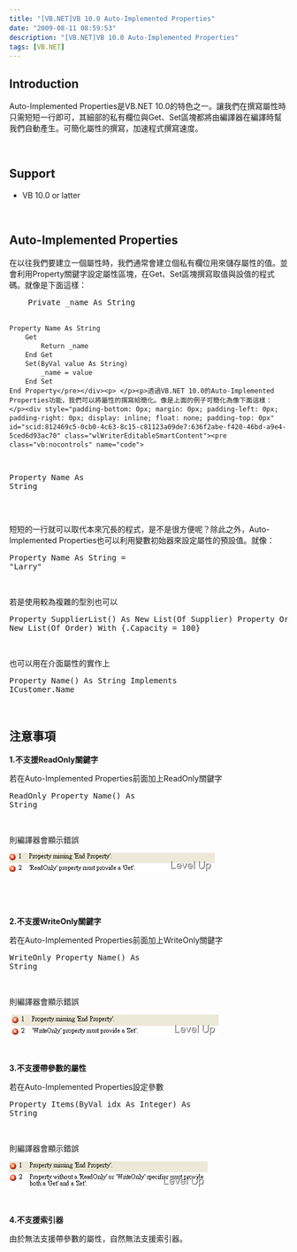```yaml
---
title: "[VB.NET]VB 10.0 Auto-Implemented Properties"
date: "2009-08-11 08:59:53"
description: "[VB.NET]VB 10.0 Auto-Implemented Properties"
tags: [VB.NET]
---
```


<h2>Introduction</h2><p>Auto-Implemented Properties是VB.NET 10.0的特色之一。讓我們在撰寫屬性時只需短短一行即可，其細部的私有欄位與Get、Set區塊都將由編譯器在編譯時幫我們自動產生。可簡化屬性的撰寫，加速程式撰寫速度。</p><p> </p><h2>Support</h2><ul><li>VB 10.0 or latter</li></ul><p> </p><h2>Auto-Implemented Properties</h2><p>在以往我們要建立一個屬性時，我們通常會建立個私有欄位用來儲存屬性的值。並會利用Property關鍵字設定屬性區塊，在Get、Set區塊撰寫取值與設值的程式碼。就像是下面這樣：</p><div style="padding-bottom: 0px; margin: 0px; padding-left: 0px; padding-right: 0px; display: inline; float: none; padding-top: 0px" id="scid:812469c5-0cb0-4c63-8c15-c81123a09de7:3ecbd329-1c1b-43e7-9a56-a186752d5a41" class="wlWriterEditableSmartContent"><pre class="vb:nocontrols" name="code">
    Private _name As String

    Property Name As String
        Get
            Return _name
        End Get
        Set(ByVal value As String)
            _name = value
        End Set
    End Property</pre></div><p> </p><p>透過VB.NET 10.0的Auto-Implemented Properties功能，我們可以將屬性的撰寫給簡化。像是上面的例子可簡化為像下面這樣：</p><div style="padding-bottom: 0px; margin: 0px; padding-left: 0px; padding-right: 0px; display: inline; float: none; padding-top: 0px" id="scid:812469c5-0cb0-4c63-8c15-c81123a09de7:636f2abe-f420-46bd-a9e4-5ced6d93ac70" class="wlWriterEditableSmartContent"><pre class="vb:nocontrols" name="code">
Property Name As String</pre></div><p> </p><p>短短的一行就可以取代本來冗長的程式，是不是很方便呢？除此之外，Auto-Implemented Properties也可以利用變數初始器來設定屬性的預設值。就像：</p><div style="padding-bottom: 0px; margin: 0px; padding-left: 0px; padding-right: 0px; display: inline; float: none; padding-top: 0px" id="scid:812469c5-0cb0-4c63-8c15-c81123a09de7:541a9856-06d0-4c04-8e37-0119ea87bf9f" class="wlWriterEditableSmartContent"><pre class="vb:nocontrols" name="code">
Property Name As String = "Larry"</pre></div><p> </p><p>若是使用較為複雜的型別也可以</p><div style="padding-bottom: 0px; margin: 0px; padding-left: 0px; padding-right: 0px; display: inline; float: none; padding-top: 0px" id="scid:812469c5-0cb0-4c63-8c15-c81123a09de7:a600102c-8ebb-4371-bf00-0843208c5600" class="wlWriterEditableSmartContent"><pre class="vb:nocontrols" name="code">
Property SupplierList() As New List(Of Supplier)
Property OrderList() As New List(Of Order) With {.Capacity = 100}
</pre></div><p> </p><p>也可以用在介面屬性的實作上</p><div style="padding-bottom: 0px; margin: 0px; padding-left: 0px; padding-right: 0px; display: inline; float: none; padding-top: 0px" id="scid:812469c5-0cb0-4c63-8c15-c81123a09de7:2a172ea7-b36b-4005-8926-2fc416ed010b" class="wlWriterEditableSmartContent"><pre class="vb:nocontrols" name="code">
Property Name() As String Implements ICustomer.Name</pre></div><p> </p><h2>注意事項</h2><p><strong>1.不支援ReadOnly關鍵字</strong></p><p>若在Auto-Implemented Properties前面加上ReadOnly關鍵字</p><div style="padding-bottom: 0px; margin: 0px; padding-left: 0px; padding-right: 0px; display: inline; float: none; padding-top: 0px" id="scid:812469c5-0cb0-4c63-8c15-c81123a09de7:1501bd7c-506f-4a7a-83d2-b9f8c86daf47" class="wlWriterEditableSmartContent"><pre class="vb:nocontrols" name="code">
ReadOnly Property Name() As String</pre></div><p> </p><p>則編譯器會顯示錯誤</p><p><img style="border-right-width: 0px; display: inline; border-top-width: 0px; border-bottom-width: 0px; border-left-width: 0px" title="image" border="0" alt="image" width="372" height="34" src="\images\posts\9988\image_thumb_3.png" /></p><p> </p><p> </p><p><strong>2.不支援WriteOnly關鍵字</strong></p><p>若在Auto-Implemented Properties前面加上WriteOnly關鍵字</p><div style="padding-bottom: 0px; margin: 0px; padding-left: 0px; padding-right: 0px; display: inline; float: none; padding-top: 0px" id="scid:812469c5-0cb0-4c63-8c15-c81123a09de7:58827aa5-93b8-4a75-8c55-98f6a7fe44a7" class="wlWriterEditableSmartContent"><pre class="vb:nocontrols" name="code">
WriteOnly Property Name() As String</pre></div><p> </p><p>則編譯器會顯示錯誤</p><p> <img style="border-right-width: 0px; display: inline; border-top-width: 0px; border-bottom-width: 0px; border-left-width: 0px" title="image" border="0" alt="image" width="375" height="38" src="\images\posts\9988\image_thumb_4.png" /></p><p> </p><p><strong>3.不支援帶參數的屬性</strong></p><p>若在Auto-Implemented Properties設定參數</p><div style="padding-bottom: 0px; margin: 0px; padding-left: 0px; padding-right: 0px; display: inline; float: none; padding-top: 0px" id="scid:812469c5-0cb0-4c63-8c15-c81123a09de7:f70d6db2-af88-4ac3-b026-a7a72e50a24a" class="wlWriterEditableSmartContent"><pre class="vb:nocontrols" name="code">
Property Items(ByVal idx As Integer) As String</pre></div><p> </p><p>則編譯器會顯示錯誤</p><p><img style="border-right-width: 0px; display: inline; border-top-width: 0px; border-bottom-width: 0px; border-left-width: 0px" title="image" border="0" alt="image" width="359" height="47" src="\images\posts\9988\image_thumb_1.png" /></p><p> </p><p><strong>4.不支援索引器</strong></p><p>由於無法支援帶參數的屬性，自然無法支援索引器。</p>
